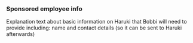 ### Sponsored employee info

Explanation text about basic information on Haruki that  Bobbi will need to provide including: name and contact details (so it can be sent to Haruki afterwards)
